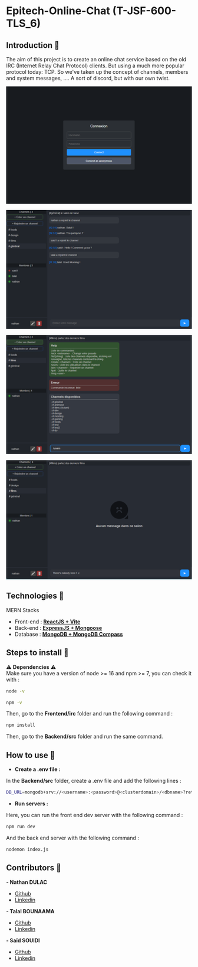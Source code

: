 # Epitech-Online-Chat (T-JSF-600-TLS_6)

## Introduction 📖
The aim of this project is to create an online chat service based on the old IRC (Internet Relay Chat Protocol) clients.
But using a much more popular protocol today: TCP.
So we've taken up the concept of channels, members and system messages, ....
A sort of discord, but with our own twist.


![Screenshot](screenshot_connexion.png)

![Screenshot](screenshot_classic.png)

![Screenshot](screenshot_command.png)

![Screenshot](screenshot_nomessages.png)


## Technologies 💯

MERN Stacks
- Front-end : **[ReactJS + Vite](https://fr.react.dev/)**
- Back-end : **[ExpressJS + Mongoose](https://expressjs.com/fr/)**
- Database : **[MongoDB + MongoDB Compass](https://www.mongodb.com/fr-fr)**

## Steps to install 📝
⚠️ **Dependencies** ⚠️<br>
Make sure you have a version of node >= 16 and npm >= 7, you can check it with : 
```bash
node -v
```
```bash
npm -v
```

Then, go to the **Frontend/irc** folder and run the following command : 
```bash
npm install
```

Then, go to the **Backend/src** folder and run the same command.

## How to use 🚀
- **Create a .env file :**

In the **Backend/src** folder, create a .env file and add the following lines : 
```bash
DB_URL=mongodb+srv://<username>:<password>@<clusterdomain>/<dbname>?retryWrites=true&w=majority
```

- **Run servers :**

Here, you can run the front end dev server with the following command : 
```bash
npm run dev
``` 

And the back end server with the following command : 
```bash
nodemon index.js
```


## Contributors 💪 
**- Nathan DULAC** <br>
- [Github](https://github.com/Torahime3)
- [Linkedin](https://www.linkedin.com/in/nathan-dulac-2aa654257/)<br>

**- Talal BOUNAAMA** <br>
- [Github](https://github.com/TalalBoni)
- [Linkedin](https://www.linkedin.com/in/talal-bounaama/)<br>

**- Saïd SOUIDI** <br>
- [Github](https://github.com/VagabondSEC)
- [Linkedin](https://www.linkedin.com/in/saïd-souidi-560253240/)<br>

